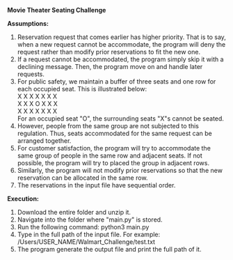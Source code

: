 **Movie Theater Seating Challenge**

**Assumptions:**
1. Reservation request that comes earlier has higher priority. That is to say, when a new request cannot be accommodate, the program will deny the request rather than modify prior reservations to fit the new one.
2. If a request cannot be accommodated, the program simply skip it with a declining message. Then, the program move on and handle later requests.
3. For public safety, we maintain a buffer of three seats and one row for each occupied seat. This is illustrated below:  
    X X X X X X X  
    X X X O X X X  
    X X X X X X X  
   For an occupied seat "O", the surrounding seats "X"s cannot be seated.
4. However, people from the same group are not subjected to this regulation. Thus, seats accommodated for the same request can be arranged together.
5. For customer satisfaction, the program will try to accommodate the same group of people in the same row and adjacent seats. If not possible, the program will try to placed the group in adjacent rows.
6. Similarly, the program will not modify prior reservations so that the new reservation can be allocated in the same row.
7. The reservations in the input file have sequential order.

**Execution:**
1. Download the entire folder and unzip it.
2. Navigate into the folder where "main.py" is stored.
3. Run the following command: python3 main.py
4. Type in the full path of the input file. For example: /Users/USER_NAME/Walmart_Challenge/test.txt
5. The program generate the output file and print the full path of it.
